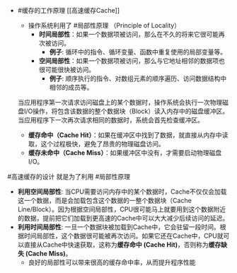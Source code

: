 * #缓存的工作原理  [[高速缓存Cache]]   
	* 操作系统利用了 #局部性原理  （Principle of Locality）
	    *   **时间局部性**：如果一个数据项被访问，那么在不久的将来它很可能再次被访问。
		    *  **例子**: 循环中的指令、循环变量、函数中重复使用的局部变量等。
	    *   **空间局部性**：如果一个数据项被访问，那么与它地址相邻的数据项也很可能很快被访问。
		    *  **例子**: 顺序执行的指令、对数组元素的顺序遍历、访问数据结构中相邻的成员等。

    当应用程序第一次请求访问磁盘上的某个数据时，操作系统会执行一次物理磁盘I/O操作，将包含该数据的整个数据块（Block）读入内存中的磁盘缓冲区。当应用程序下一次再次请求相同的数据时，系统会首先检查缓冲区。
    *   **缓存命中（Cache Hit）**：如果在缓冲区中找到了数据，就直接从内存中读取，这个过程极快，避免了昂贵的物理磁盘访问。
    *   **缓存未命中（Cache Miss）**：如果缓冲区中没有，才需要启动物理磁盘I/O。


#高速缓存的设计 就是为了利用 #局部性原理
*   **利用空间局部性**: 当CPU需要访问内存中的某个数据时，Cache不仅仅会加载这一个数据，而是会加载包含这个数据的一整个数据块（Cache Line/Block）。因为根据空间局部性，CPU很可能马上就要用到这个数据附近的数据，提前把它们加载到更高速的Cache中可以大大减少后续访问的延迟。
*   **利用时间局部性**: 一旦一个数据块被加载到Cache中，它会驻留一段时间。根据时间局部性，这个数据很可能被再次访问。如果它还在Cache中，CPU就可以直接从Cache中快速获取，这称为**缓存命中 (Cache Hit)**，否则称为**缓存缺失 (Cache Miss)**。
	* 良好的局部性可以带来很高的缓存命中率，从而提升程序性能